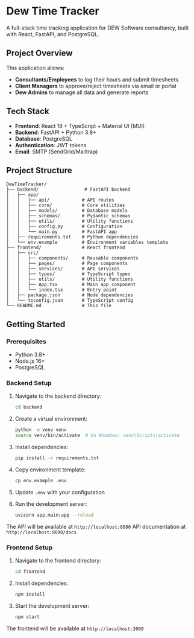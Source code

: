 # Dew Time Tracker

A full-stack time tracking application for DEW Software consultancy, built with React, FastAPI, and PostgreSQL.

## Project Overview

This application allows:

- **Consultants/Employees** to log their hours and submit timesheets
- **Client Managers** to approve/reject timesheets via email or portal
- **Dew Admins** to manage all data and generate reports

## Tech Stack

- **Frontend**: React 18 + TypeScript + Material UI (MUI)
- **Backend**: FastAPI + Python 3.8+
- **Database**: PostgreSQL
- **Authentication**: JWT tokens
- **Email**: SMTP (SendGrid/Mailtrap)

## Project Structure

```
DewTimeTracker/
├── backend/                 # FastAPI backend
│   ├── app/
│   │   ├── api/            # API routes
│   │   ├── core/           # Core utilities
│   │   ├── models/         # Database models
│   │   ├── schemas/        # Pydantic schemas
│   │   ├── utils/          # Utility functions
│   │   ├── config.py       # Configuration
│   │   └── main.py         # FastAPI app
│   ├── requirements.txt    # Python dependencies
│   └── env.example         # Environment variables template
├── frontend/               # React frontend
│   ├── src/
│   │   ├── components/     # Reusable components
│   │   ├── pages/          # Page components
│   │   ├── services/       # API services
│   │   ├── types/          # TypeScript types
│   │   ├── utils/          # Utility functions
│   │   ├── App.tsx         # Main app component
│   │   └── index.tsx       # Entry point
│   ├── package.json        # Node dependencies
│   └── tsconfig.json       # TypeScript config
└── README.md               # This file
```

## Getting Started

### Prerequisites

- Python 3.8+
- Node.js 16+
- PostgreSQL

### Backend Setup

1. Navigate to the backend directory:

   ```bash
   cd backend
   ```

2. Create a virtual environment:

   ```bash
   python -m venv venv
   source venv/bin/activate  # On Windows: venv\Scripts\activate
   ```

3. Install dependencies:

   ```bash
   pip install -r requirements.txt
   ```

4. Copy environment template:

   ```bash
   cp env.example .env
   ```

5. Update `.env` with your configuration

6. Run the development server:
   ```bash
   uvicorn app.main:app --reload
   ```

The API will be available at `http://localhost:8000`
API documentation at `http://localhost:8000/docs`

### Frontend Setup

1. Navigate to the frontend directory:

   ```bash
   cd frontend
   ```

2. Install dependencies:

   ```bash
   npm install
   ```

3. Start the development server:
   ```bash
   npm start
   ```

The frontend will be available at `http://localhost:3000`


